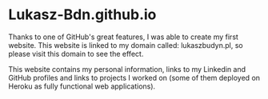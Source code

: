 # Lukasz-Bdn.github.io

Thanks to one of GitHub's great features, I was able to create my first website. This website is linked to my domain called:
lukaszbudyn.pl, so please visit this domain to see the effect.

This website contains my personal information, links to my Linkedin and GitHub profiles and links to projects I worked on (some of them
  deployed on Heroku as fully functional web applications).
